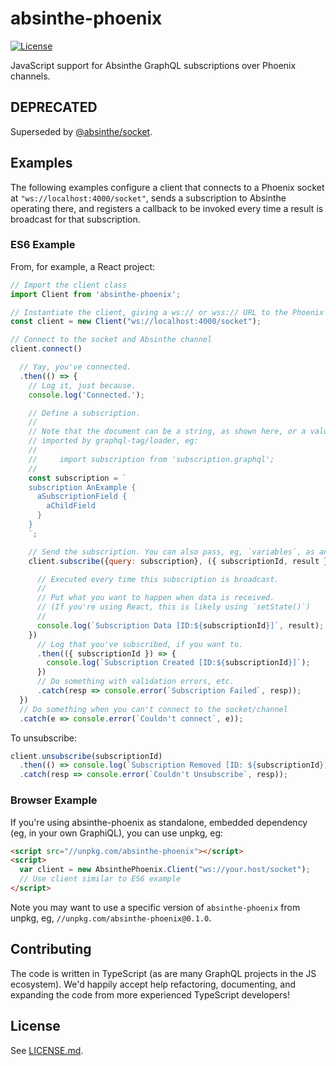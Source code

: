 # absinthe-phoenix

[![License](https://img.shields.io/badge/License-MIT-blue.svg)](https://opensource.org/licenses/MIT)

JavaScript support for Absinthe GraphQL subscriptions over Phoenix channels.

## DEPRECATED

Superseded by [@absinthe/socket](https://github.com/absinthe-graphql/absinthe-socket/tree/master/packages/socket).

## Examples

The following examples configure a client that connects to a Phoenix socket at
`"ws://localhost:4000/socket"`, sends a subscription to Absinthe operating there,
and registers a callback to be invoked every time a result is broadcast for that
subscription.

### ES6 Example

From, for example, a React project:

```javascript
// Import the client class
import Client from 'absinthe-phoenix';

// Instantiate the client, giving a ws:// or wss:// URL to the Phoenix socket
const client = new Client("ws://localhost:4000/socket");

// Connect to the socket and Absinthe channel
client.connect()

  // Yay, you've connected.
  .then(() => {
    // Log it, just because.
    console.log('Connected.');

    // Define a subscription.
    //
    // Note that the document can be a string, as shown here, or a value
    // imported by graphql-tag/loader, eg:
    //
    //     import subscription from 'subscription.graphql';
    //
    const subscription = `
    subscription AnExample {
      aSubscriptionField {
        aChildField
      }
    }
    `;

    // Send the subscription. You can also pass, eg, `variables`, as an option.
    client.subscribe({query: subscription}, ({ subscriptionId, result }) => {

      // Executed every time this subscription is broadcast.
      //
      // Put what you want to happen when data is received.
      // (If you're using React, this is likely using `setState()`)
      //
      console.log(`Subscription Data [ID:${subscriptionId}]`, result);
    })
      // Log that you've subscribed, if you want to.
      .then(({ subscriptionId }) => {
        console.log(`Subscription Created [ID:${subscriptionId}]`);
      })
      // Do something with validation errors, etc.
      .catch(resp => console.error(`Subscription Failed`, resp));
  })
  // Do something when you can't connect to the socket/channel
  .catch(e => console.error(`Couldn't connect`, e));
```

To unsubscribe:

```javascript
client.unsubscribe(subscriptionId)
  .then(() => console.log(`Subscription Removed [ID: ${subscriptionId}]`))
  .catch(resp => console.error(`Couldn't Unsubscribe`, resp));
```

### Browser Example

If you're using absinthe-phoenix as standalone, embedded dependency (eg, in
your own GraphiQL), you can use unpkg, eg:

```html
<script src="//unpkg.com/absinthe-phoenix"></script>
<script>
  var client = new AbsinthePhoenix.Client("ws://your.host/socket");
  // Use client similar to ES6 example
</script>
```

Note you may want to use a specific version of `absinthe-phoenix` from unpkg,
eg, `//unpkg.com/absinthe-phoenix@0.1.0`.

## Contributing

The code is written in TypeScript (as are many GraphQL projects in the JS
ecosystem). We'd happily accept help refactoring, documenting, and expanding the
code from more experienced TypeScript developers!

## License

See [LICENSE.md](./LICENSE.md).
